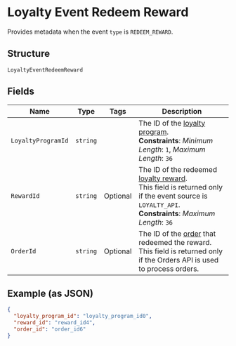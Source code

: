
# Loyalty Event Redeem Reward

Provides metadata when the event `type` is `REDEEM_REWARD`.

## Structure

`LoyaltyEventRedeemReward`

## Fields

| Name | Type | Tags | Description |
|  --- | --- | --- | --- |
| `LoyaltyProgramId` | `string` |  | The ID of the [loyalty program](#type-LoyaltyProgram).<br>**Constraints**: *Minimum Length*: `1`, *Maximum Length*: `36` |
| `RewardId` | `string` | Optional | The ID of the redeemed [loyalty reward](#type-LoyaltyReward).<br>This field is returned only if the event source is `LOYALTY_API`.<br>**Constraints**: *Maximum Length*: `36` |
| `OrderId` | `string` | Optional | The ID of the [order](#type-Order) that redeemed the reward.<br>This field is returned only if the Orders API is used to process orders. |

## Example (as JSON)

```json
{
  "loyalty_program_id": "loyalty_program_id0",
  "reward_id": "reward_id4",
  "order_id": "order_id6"
}
```


